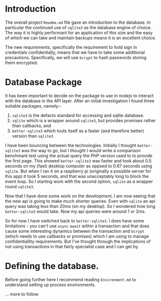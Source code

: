 # Introduction

The overall project `Readme.md` file gave an introduction to the database.  In
particular the continued use of `sqlite3` as the database engine of choice.  The
way it is highly performant for an application of this size and the easy of
which we can take and maintain backups means it is an excellent choice.

The new requirements, specifically the requirement to hold sign in credentials
confidentially, means that we have to take some additional precautions.
Specifically, we will use `bcrypt` to hash passwords storing them encrypted.  

# Database Package

It has been important to decide on the package to use in *nodejs* to interact with the database
in the API layer.  After an initial investigation I found three suitable
packages, namely:-

1.  `sqlite3` is the defacto standard for accessing and sqlite database.
2.  `sqlite` which is a wrapper around `sqlite3`, but provides promises rather than callbacks, and
3.  `better-sqlite3` which touts itself as a faster (and therefore better) version than `sqlite3`

I have been bouncing between the technologies.  Initially I thought `better-sqlite3`
was the way to go, but I thought I would write a comparison benchmark test using
the actual query the *PHP* version used to to provide the first page.  This
showed `better-sqlite3` was faster and took about 0.5 seconds on my (fast)
desktop computer as oppsed to 0.67 seconds using `sqlite`.  But when I ran it on
a raspberry pi (originally a possible server for this app) it took 5 seconds, and that was
unacceptably long to block the event loop.  So I starting work with the second
option, `sqlite` as a wrapper round `sqlite3`.  

Now that I have done some work on the development, I am now seeing that the new
api is going to make much shorter queries.  Even with `sqlite` an api query was
taking less than 20ms (on my desktop).  So I wondered how long `better-sqlite3`
would take.  Now my api queries were around 1 or 2ms.

So for now I have switched back to `better-sqlite3`.  I does have some
limitations - you can't use `async` `await` within a transaction and that does
cause some interesting dynamics between the transaction and `bcrypt` (which
needs to use callbacks or promises) which I am using to manage confidentiallity
requirements.  But I've thought through the implications of not using
transactions in that fairly specialist case and I can get by. 

# Defining the database.

Before going further here I recommend reading `Environment.md` to understand setting up process environments.

... more to follow



